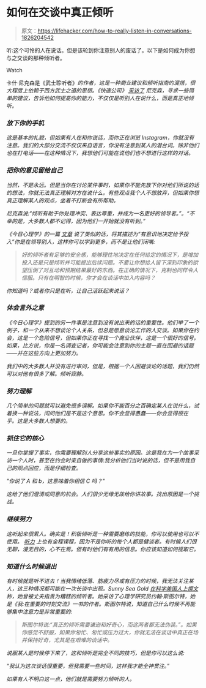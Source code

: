 # 如何在交谈中真正倾听

> 原文：<https://lifehacker.com/how-to-really-listen-in-conversations-1826204542>

听:这个可怜的人在说话。但是该轮到你注意别人的废话了。以下是如何成为你想与之交谈的那种倾听者。

Watch

卡什·尼克森是《武士聆听者》[](https://www.amazon.com/Samurai-Listener-Cash-Nickerson/dp/1682615251?asc_campaign=InlineText&asc_refurl=https://lifehacker.com/how-to-really-listen-in-conversations-1826204542&asc_source=&tag=kinjalifehackerlink-20)*的作者，这是一种商业建议和倾听指南的混搭，很大程度上依赖于西方武士之道的思想。《快速公司》 [采访了](https://www.fastcompany.com/40566557/youre-a-bad-listener-heres-how-to-remember-what-people-say) 尼克森，寻求一些简单的建议，告诉他如何提高你的能力，不仅仅是听别人在说什么，而是真正地倾听。*

### *放下你的手机*

*这是基本的礼貌，但如果有人在和你说话，而你正在浏览 Instagram，你就没有注意。我们的大部分交流不仅仅来自语言，你没有注意到某人的潜台词。除非他们也在打电话——在这种情况下，我想他们可能在说他们也不想进行这样的对话。*

### *把你的意见留给自己*

*当然，不是永远。但是当你在讨论某件事时，如果你不能先放下你对他们所说的话的想法，你就无法真正理解对方在说什么。有些观点我个人不想放弃，但如果你想真正理解某人的观点，坐着不打断会有所帮助。*

*尼克森说:“倾听有助于你处理冲突、表达尊重，并成为一名更好的领导者。”。“不幸的是，大多数人都不记得，因为他们一开始就没有听到。”*

*《今日心理学》的一篇 [文章](https://www.psychologytoday.com/us/blog/how-do-life/201405/how-become-better-listener) 说了类似的话，将其描述为“有意识地决定给予投入”你是在领导别人，这样你可以学到更多，而不是让他们闭嘴:*

> *好的倾听者有足够的安全感，能够理性地决定在任何给定的情况下，是增加投入还是只是倾听并可能提出后续问题。不要让你想给人留下深刻印象的欲望压倒了对互动和预期结果最好的东西。在正确的情况下，克制也同样令人信服。只有在明智的时候，你才会在谈话中加入内容吗？*

*你知道吗？或者你只是在听，让自己活跃起来说话？*

### *体会言外之意*

*《今日心理学》提到的另一件事是注意到没有说出来的话的重要性。他们举了一个例子，和一个从来不想谈论个人关系，但总是愿意谈论工作的人交谈。如果你在约会，这是一个危险信号，但如果你正在寻找一个商业伙伴，这是一个很好的信号。如果，比方说，你是一名调查记者，你可能会注意到你的主题一直在回避的话题——并在这些方向上更加努力。*

*我们中的大多数人并没有进行审问，但是，根据一个人回避谈论的话题，我们仍然可以对他有很多了解。倾听寂静。*

### *努力理解*

*几个简单的问题就可以避免很多误解。如果你不能百分之百确定某人在说什么，试着换一种说法，问问他们是不是这个意思。你不会显得愚蠢——你会显得很在乎。这是大多数人想要的。*

### *抓住它的核心*

*一旦你掌握了事实，你需要理解别人分享这些事实的原因。这是我在为一个故事采访一个人时，甚至在约会时亲自做的事情:我分析他们当时说的话，但不是用我自己的观点回应，而是仔细检查。*

*"你说了 A 和 b，这意味着你相信 C 吗？"*

*这给了他们澄清或同意的机会。人们很少无缘无故给你讲故事。找出原因是一个挑战。*

### *继续努力*

*这听起来很累人。确实是！积极倾听是一种需要磨练的技能，你可以使用也可以不使用。 [听力](https://www.mindtools.com/CommSkll/ActiveListening.htm) 上也有全程课程，因为不是你听的每个人都是健谈者。有时候人们很无聊，漫无目的，心不在焉。但有时他们有有用的信息。你应该知道如何提取它。*

### *知道什么时候退出*

*有时候就是听不进去！当我情绪低落、筋疲力尽或有压力的时候，我无法关注某人，这三种情况都可能在一次长谈中出现。Sunny Sea Gold [在*科学美国人*上撰文](https://www.scientificamerican.com/article/how-to-be-a-better-listener/) 称，她曾被丈夫指责为糟糕的倾听者。她采访了心理学研究员约翰·斯图尔特，她是《我:在重要的时刻交流》一书的作者。斯图尔特说，知道自己什么时候不再能够集中注意力是非常重要的:*

> *斯图尔特说:“真正的倾听需要谦逊和好奇心，而这两者都无法伪装。”。如果你感觉不舒服，如果你匆忙、匆忙或压力过大，你就无法在谈话中真正在场并保持好奇，尤其是在艰难的谈话中。*

*说服某人是时候停下来了，这和倾听是完全不同的技巧，但是你可以这么说:*

*“我认为这次谈话很重要，但我需要一些时间，这样我才能全神贯注。”*

*如果有人不明白这一点，他们就是需要努力倾听的人。*